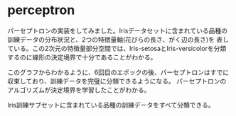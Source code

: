 # perceptron
パーセプトロンの実装をしてみました。Irisデータセットに含まれている品種の訓練データの分布状況と、2つの特徴量軸(花びらの長さ、がく辺の長さ)を
表している。この2次元の特徴量部分空間では、Iris-setosaとIris-versicolorを分類するのに線形の決定境界で十分であることがわかる。

このグラフからわかるように、6回目のエポックの後、パーセプトロンはすでに収束しており、訓練データを完璧に分類できるようになる。
パーセプトロンのアルゴリズムが決定境界を学習したことがわかる。

Iris訓練サブセットに含まれている品種の訓練データをすべて分類できる。

